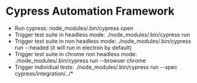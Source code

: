 # Cypress Automation Framework

- Run cypress: node_modules/.bin/cypress open
- Trigger test suite in headless mode: ./node_modules/.bin/cypress run
- Trigger test suite in non headless mode: ./node_modules/.bin/cypress run --headed (it will run in electron by default)
- Trigger test suite in chrome non headless mode: ./node_modules/.bin/cypress run --browser chrome
- Trigger individual tests: ./node_modules/.bin/cypress run --spec cypress/integration/../*
